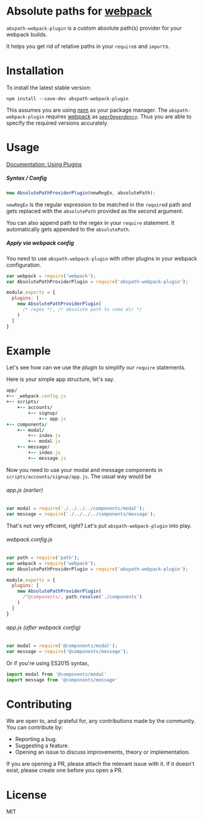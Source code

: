 # Absolute paths for [webpack](http://webpack.github.io/)
`abspath-webpack-plugin` is a custom absolute path(s) provider for your webpack builds.

It helps you get rid of relative paths in your `require`s and `import`s.

# Installation
To install the latest stable version:

`npm install --save-dev abspath-webpack-plugin`

This assumes you are using [npm](https://www.npmjs.com/) as your package manager. The `abspath-webpack-plugin` requires [webpack](https://github.com/webpack/webpack)
as [`peerDependency`](https://docs.npmjs.com/files/package.json#peerdependencies). Thus you are able to specify the required versions accurately.

# Usage
[Documentation: Using Plugins](https://webpack.github.io/docs/using-plugins.html)

##### Syntax / Config
```javascript
new AbsolutePathProviderPlugin(newRegEx, absolutePath);
```
`newRegEx` is the regular expression to be matched in the `require`d path and gets replaced with the `absolutePath` provided as the second argument.

You can also append path to the regex in your `require` statement. It automatically gets appended to the `absolutePath`.

##### Apply via webpack config
You need to use `abspath-webpack-plugin` with other plugins in your webpack configuration.
```javascript
var webpack = require('webpack');
var AbsolutePathProviderPlugin = require('abspath-webpack-plugin');

module.exports = {
  plugins: [
    new AbsolutePathProviderPlugin(
      /* regex */, /* absolute path to some dir */
    )
  ]
}
```

# Example
Let's see how can we use the plugin to simplify our `require` statements.

Here is your simple app structure, let's say.
```ruby
app/
+-- _webpack.config.js
+-- scripts/
    +-- accounts/
        +-- signup/
            +-- app.js
+-- components/
    +-- modal/
        +-- index.js
        +-- modal.js
    +-- message/
        +-- index.js
        +-- message.js
```

Now you need to use your modal and message components in `scripts/accounts/signup/app.js`. The usual way would be

###### app.js (earlier)
```javascript
var modal = require('./../../../components/modal');
var message = require('./../../../components/message');
```

That's not very efficient, right? Let's put `abspath-webpack-plugin` into play.

###### webpack.config.js
```javascript
var path = require('path');
var webpack = require('webpack');
var AbsolutePathProviderPlugin = require('abspath-webpack-plugin');

module.exports = {
  plugins: [
    new AbsolutePathProviderPlugin(
      /^@components/, path.resolve('./components')
    )
  ]
}
```

###### app.js (after webpack config)
```javascript
var modal = require('@components/modal');
var message = require('@components/message');
```

Or if you're using ES2015 syntax,

```javascript
import modal from '@components/modal'
import message from '@components/message'
```

# Contributing
We are open to, and grateful for, any contributions made by the community. You can contribute by:

* Reporting a bug.
* Suggesting a feature.
* Opening an issue to discuss improvements, theory or implementation.

If you are opening a PR, please attach the relevant issue with it. If it doesn't exist, please create one before you open a PR.

# License
MIT
